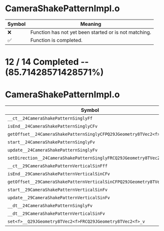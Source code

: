 # CameraShakePatternImpl.o
| Symbol | Meaning 
| ------------- | ------------- 
| :x: | Function has not yet been started or is not matching. 
| :white_check_mark: | Function is completed. 


# 12 / 14 Completed -- (85.71428571428571%)
# CameraShakePatternImpl.o
| Symbol | Decompiled? |
| ------------- | ------------- |
| `__ct__24CameraShakePatternSinglyFf` | :white_check_mark: |
| `isEnd__24CameraShakePatternSinglyCFv` | :white_check_mark: |
| `getOffset__24CameraShakePatternSinglyCFPQ29JGeometry8TVec2<f>` | :white_check_mark: |
| `start__24CameraShakePatternSinglyFv` | :white_check_mark: |
| `update__24CameraShakePatternSinglyFv` | :x: |
| `setDirection__24CameraShakePatternSinglyFRCQ29JGeometry8TVec2<f>` | :white_check_mark: |
| `__ct__29CameraShakePatternVerticalSinFff` | :white_check_mark: |
| `isEnd__29CameraShakePatternVerticalSinCFv` | :white_check_mark: |
| `getOffset__29CameraShakePatternVerticalSinCFPQ29JGeometry8TVec2<f>` | :white_check_mark: |
| `start__29CameraShakePatternVerticalSinFv` | :white_check_mark: |
| `update__29CameraShakePatternVerticalSinFv` | :white_check_mark: |
| `__dt__24CameraShakePatternSinglyFv` | :white_check_mark: |
| `__dt__29CameraShakePatternVerticalSinFv` | :white_check_mark: |
| `set<f>__Q29JGeometry8TVec2<f>FRCQ29JGeometry8TVec2<f>_v` | :x: |
